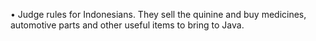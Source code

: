 •     Judge  rules for  Indonesians. They sell the quinine and buy medicines, automotive parts and other useful items to bring to Java. 